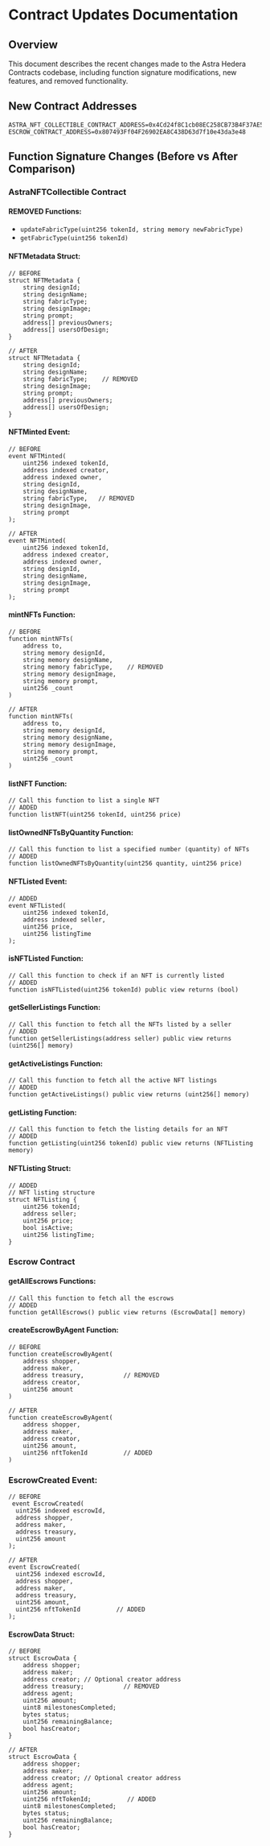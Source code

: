 # Contract Updates Documentation

## Overview
This document describes the recent changes made to the Astra Hedera Contracts codebase, including function signature modifications, new features, and removed functionality.

## New Contract Addresses
```solidity
ASTRA_NFT_COLLECTIBLE_CONTRACT_ADDRESS=0x4Cd24f8C1cb08EC258CB73B4F37AE535561D382A
ESCROW_CONTRACT_ADDRESS=0x807493Ff04F26902EA8C438D63d7f10e43da3e48
```

## Function Signature Changes (Before vs After Comparison)

### AstraNFTCollectible Contract

#### **REMOVED Functions:**
- `updateFabricType(uint256 tokenId, string memory newFabricType)`
- `getFabricType(uint256 tokenId)`

#### **NFTMetadata Struct:**
```solidity
// BEFORE
struct NFTMetadata {
    string designId;
    string designName;
    string fabricType;
    string designImage;
    string prompt;
    address[] previousOwners;
    address[] usersOfDesign;
}

// AFTER
struct NFTMetadata {
    string designId;
    string designName;
    string fabricType;    // REMOVED
    string designImage;
    string prompt;
    address[] previousOwners;
    address[] usersOfDesign;
}
```

#### **NFTMinted Event:**
```solidity
// BEFORE
event NFTMinted(
    uint256 indexed tokenId,
    address indexed creator,
    address indexed owner,
    string designId,
    string designName,
    string fabricType,   // REMOVED
    string designImage,
    string prompt
);

// AFTER
event NFTMinted(
    uint256 indexed tokenId,
    address indexed creator,
    address indexed owner,
    string designId,
    string designName,
    string designImage,
    string prompt
);
```

#### **mintNFTs Function:**
```solidity
// BEFORE
function mintNFTs(
    address to,
    string memory designId,
    string memory designName,
    string memory fabricType,    // REMOVED
    string memory designImage,
    string memory prompt,
    uint256 _count
)

// AFTER
function mintNFTs(
    address to,
    string memory designId,
    string memory designName,
    string memory designImage,
    string memory prompt,
    uint256 _count
)
```

#### **listNFT Function:**
```solidity
// Call this function to list a single NFT
// ADDED
function listNFT(uint256 tokenId, uint256 price)
```

#### **listOwnedNFTsByQuantity Function:**
```solidity
// Call this function to list a specified number (quantity) of NFTs
// ADDED
function listOwnedNFTsByQuantity(uint256 quantity, uint256 price)
```

#### **NFTListed Event:**
```solidity
// ADDED
event NFTListed(
    uint256 indexed tokenId,
    address indexed seller,
    uint256 price,
    uint256 listingTime
);
```

#### **isNFTListed Function:**
```solidity
// Call this function to check if an NFT is currently listed
// ADDED
function isNFTListed(uint256 tokenId) public view returns (bool)
```

#### **getSellerListings Function:**
```solidity
// Call this function to fetch all the NFTs listed by a seller
// ADDED
function getSellerListings(address seller) public view returns (uint256[] memory)
```

#### **getActiveListings Function:**
```solidity
// Call this function to fetch all the active NFT listings
// ADDED
function getActiveListings() public view returns (uint256[] memory)
```

#### **getListing Function:**
```solidity
// Call this function to fetch the listing details for an NFT
// ADDED
function getListing(uint256 tokenId) public view returns (NFTListing memory)
```

#### **NFTListing Struct:**
```solidity
// ADDED
// NFT listing structure
struct NFTListing {
    uint256 tokenId;
    address seller;
    uint256 price;
    bool isActive;
    uint256 listingTime;
}
```


### Escrow Contract

#### **getAllEscrows Functions:**
```solidity
// Call this function to fetch all the escrows
// ADDED
function getAllEscrows() public view returns (EscrowData[] memory)
```

#### **createEscrowByAgent Function:**
```solidity
// BEFORE
function createEscrowByAgent(
    address shopper,
    address maker,
    address treasury,           // REMOVED
    address creator,
    uint256 amount
)

// AFTER
function createEscrowByAgent(
    address shopper,
    address maker,
    address creator,
    uint256 amount,
    uint256 nftTokenId          // ADDED
)
```

### **EscrowCreated Event:**
```solidity
// BEFORE
 event EscrowCreated(
  uint256 indexed escrowId,
  address shopper,
  address maker,
  address treasury,
  uint256 amount
);

// AFTER
event EscrowCreated(
  uint256 indexed escrowId,
  address shopper,
  address maker,
  address treasury,
  uint256 amount,
  uint256 nftTokenId          // ADDED
);
```

#### **EscrowData Struct:**
```solidity
// BEFORE
struct EscrowData {
    address shopper;
    address maker;
    address creator; // Optional creator address
    address treasury;           // REMOVED
    address agent;
    uint256 amount;
    uint8 milestonesCompleted;
    bytes status;
    uint256 remainingBalance;
    bool hasCreator;
}

// AFTER
struct EscrowData {
    address shopper;
    address maker;
    address creator; // Optional creator address
    address agent;
    uint256 amount;
    uint256 nftTokenId;          // ADDED
    uint8 milestonesCompleted;
    bytes status;
    uint256 remainingBalance;
    bool hasCreator;
}
```
